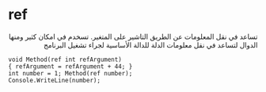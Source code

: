 ﻿# ref
<div dir="rtl">
تساعد في نقل المعلومات عن الطريق التاشير على المتغير. تسخدم في امكان كثير ومنها الدوال لتساعد في نقل معلومات الدلة للدالة الأساسية لجراء تشغيل البرنامج
 </div>

	void Method(ref int refArgument) 
	{ refArgument = refArgument + 44; } 
	int number = 1; Method(ref number); 
	Console.WriteLine(number);
